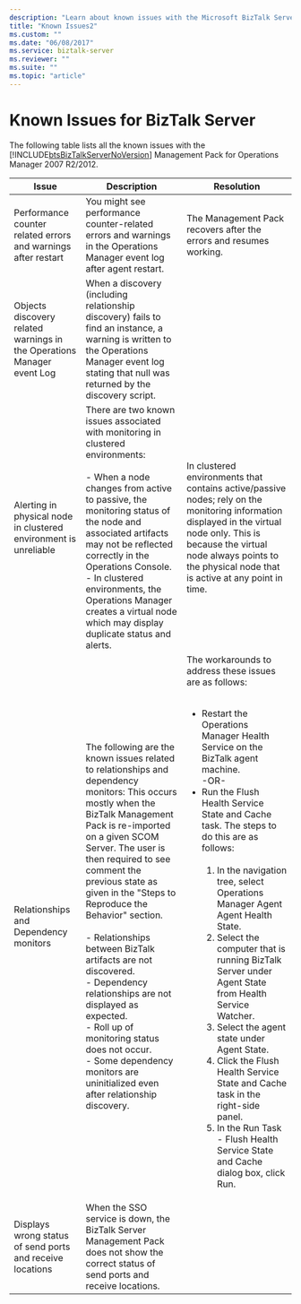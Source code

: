 ```yaml
---
description: "Learn about known issues with the Microsoft BizTalk Server that may help you avoid errors."
title: "Known Issues2"
ms.custom: ""
ms.date: "06/08/2017"
ms.service: biztalk-server
ms.reviewer: ""
ms.suite: ""
ms.topic: "article"
---
```

# Known Issues for BizTalk Server

The following table lists all the known issues with the [!INCLUDE[btsBizTalkServerNoVersion](../includes/btsbiztalkservernoversion-md.md)] Management Pack for Operations Manager 2007 R2/2012.  
  
|Issue|Description|Resolution|  
|-----------|-----------------|----------------|  
|Performance counter related errors and warnings after restart|You might see performance counter-related errors and warnings in the Operations Manager event log after agent restart.|The Management Pack recovers after the errors and resumes working.|  
|Objects discovery related warnings in the Operations Manager event Log|When a discovery (including relationship discovery) fails to find an instance, a warning is written to the Operations Manager event log stating that null was returned by the discovery script.||  
|Alerting in physical node in clustered environment is unreliable|There are two known issues associated with monitoring in clustered environments:<br /><br /> -   When a node changes from active to passive, the monitoring status of the node and associated artifacts may not be reflected correctly in the Operations Console.<br />-   In clustered environments, the Operations Manager creates a virtual node which may display duplicate status and alerts.|In clustered environments that contains active/passive nodes; rely on the monitoring information displayed in the virtual node only. This is because the virtual node always points to the physical node that is active at any point in time.|  
|Relationships and Dependency monitors|The following are the known issues related to relationships and dependency monitors: This occurs mostly when the BizTalk Management Pack is re-imported on a given SCOM Server. The user is then required to see comment the previous state as given in the "Steps to Reproduce the Behavior" section.<br /><br /> -   Relationships between BizTalk artifacts are not discovered.<br />-   Dependency relationships are not displayed as expected.<br />-   Roll up of monitoring status does not occur.<br />-   Some dependency monitors are uninitialized even after relationship discovery.|The workarounds to address these issues are as follows:<br /><br /> <ul><li>Restart the Operations Manager Health Service on the BizTalk agent machine. <br />     -OR-</li><li>Run the Flush Health Service State and Cache task. The steps to do this are as follows:<br /><br /> <ol><li>In the navigation tree, select Operations Manager Agent Agent Health State.</li><li>Select the computer that is running BizTalk Server under Agent State from Health Service Watcher.</li><li>Select the agent state under Agent State.</li><li>Click the Flush Health Service State and Cache task in the right-side panel.</li><li>In the Run Task - Flush Health Service State and Cache dialog box, click Run.</li></ol></li></ul>|  
|Displays wrong status of send ports and receive locations|When the SSO service is down, the BizTalk Server Management Pack does not show the correct status of send ports and receive locations.||
